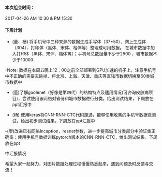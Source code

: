 ####  本次组会时间：
 
 2017-04-26 AM 10:30 & PM 15:30
 
 #### 下周计划
 
 - (董、杨) 将手机号中三种来源的数据生成手写体（37*50）、网上生成体（304）、打印体（黑体、宋体、楷体等）整理成可用数据，
           在城市数据中加入打印体（黑体、宋体、楷体等）；手机号总数据量不少于2500 ，城市数据不少于10000
           
 -Note: 数据在本周五晚上12：00之前全部部署到GPU加速的机子上，注意手机号中不正确的需要去除掉、将北京、上海、天津、重庆等直辖市数据切换至60类城市数据中
          
 
- (董)了解goolenet（好像是第四代）的结构特点及适用情况(可咨询皮肤病项目)，尝试使用该网络对省份和城市数据进行分类，给出测试结果，下周放在ppt汇报中
 
 - (杨) 使用keras将CNN-RNN-CTC代码跑通，能够使用收集的手机号数据做测试，给出初步测试结果，下周放在ppt汇报中
  
 -(廖)改进已有网络Inception，resnet参数，进一步提高城市分类部分中验证集正确率；使用手机号数据训练pytorch版本的CNN-RNN-CTC，给出测试结果，下周放在ppt
 
 中汇报情况
 
 
 
 希望大家一起努力，对图片数据处理过程慢慢熟悉起来，遇到问题及时反馈与交流！
